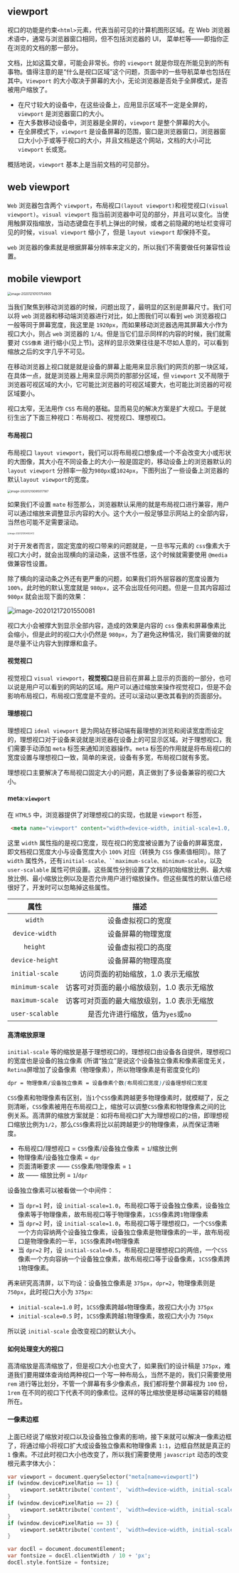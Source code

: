 ## viewport

视口的功能是约束`<html>`元素，代表当前可见的计算机图形区域。在 Web 浏览器术语中，通常与浏览器窗口相同，但不包括浏览器的 UI， 菜单栏等——即指你正在浏览的文档的那一部分。

文档，比如这篇文章，可能会非常长。你的 `viewport` 就是你现在所能见到的所有事物。值得注意的是“什么是视口区域”这个问题，页面中的一些导航菜单也包括在其中。`Viewport` 的大小取决于屏幕的大小，无论浏览器是否处于全屏模式，是否被用户缩放了。

+ 在尺寸较大的设备中，在这些设备上，应用显示区域不一定是全屏的，`viewport` 是浏览器窗口的大小。
+ 在大多数移动设备中，浏览器是全屏的，`viewport` 是整个屏幕的大小。
+ 在全屏模式下，`viewport` 是设备屏幕的范围，窗口是浏览器窗口，浏览器窗口大小小于或等于视口的大小，并且文档是这个网站，文档的大小可比 `viewport` 长或宽。

概括地说，`viewport` 基本上是当前文档的可见部分。

## web viewport

`Web` 浏览器包含两个 `viewport`，布局视口`(layout viewport)`和视觉视口`(visual viewport)`。`visual viewport` 指当前浏览器中可见的部分，并且可以变化。当使用触屏双指缩放，当动态键盘在手机上弹出的时候，或者之前隐藏的地址栏变得可见的时候，`visual viewport` 缩小了，但是 `layout viewport` 却保持不变。

`web` 浏览器的像素就是根据屏幕分辨率来定义的，所以我们不需要做任何兼容性设置。

## mobile viewport

<img src="assets/image-20201210101754905.png" alt="image-20201210101754905" style="zoom:50%;" />

当我们聚焦到移动浏览器的时候，问题出现了，最明显的区别是屏幕尺寸。我们可以将 `web` 浏览器和移动端浏览器进行对比，如上图我们可以看到 `web` 浏览器视口一般等同于屏幕宽度，我这里是 `1920px`，而如果移动浏览器选用其屏幕大小作为视口大小，则占 `web` 浏览器的 `1/4`。但是当它们显示同样的内容的时候，我们就需要对 `CSS像素` 进行缩小(见上节)。这样的显示效果往往是不尽如人意的，可以看到缩放之后的文字几乎不可见。

在移动浏览器上视口就是就是设备的屏幕上能用来显示我们的网页的那一块区域，在具体一点，就是浏览器上用来显示网页的那部分区域，但 `viewport` 又不局限于浏览器可视区域的大小，它可能比浏览器的可视区域要大，也可能比浏览器的可视区域要小。

视口太窄，无法用作 `CSS` 布局的基础。显而易见的解决方案是扩大视口。于是就衍生出了下面三种视口：布局视口、视觉视口、理想视口。

#### 布局视口

布局视口 `layout viewport`，我们可以将布局视口想象成一个不会改变大小或形状的大图像，其大小在不同设备上的大小一般是固定的，移动设备上的浏览器默认的 `layout viewport` 分辨率一般为`980px`或`1024px`，下图列出了一些设备上浏览器的默认`layout viewport`的宽度。

<img src="assets/image-20201210095017187.png" alt="image-20201210095017187" style="zoom:47%;" />

如果我们不设置 `mate` 标签那么，浏览器默认采用的就是布局视口进行兼容，用户可以通过缩放来调整显示内容的大小。这个大小一般足够显示网站上的全部内容，当然也可能不足需要滚动。

<img src="assets/image-20201210104002472.png" alt="image-20201210104002472" style="zoom:30%;" />

对于开发者而言，固定宽度的视口带来的问题就是，一旦书写元素的 `css`像素大于视口大小时，就会出现横向的滚动条，这很不性感，这个时候就需要使用 `@media` 做兼容性设置。

除了横向的滚动条之外还有更严重的问题，如果我们将外层容器的宽度设置为 `100%`，此时他的默认宽度就是 `980px`，这不会出现任何问题。但是一旦其内容超过 `980px` 就会出现下面的效果：

![image-20201217201550081](assets/image-20201217201550081.png)

视口大小会被撑大到显示全部内容，造成的效果是内容的 `css` 像素和屏幕像素比会缩小，但是此时的视口大小仍然是 `980px`，为了避免这种情况，我们需要做的就是尽量不让内容大到撑爆和盒子。

#### 视觉视口

视觉视口 `visual viewport`，**视觉视口**是目前在屏幕上显示的页面的一部分，也可以说是用户可以看到的网站的区域。用户可以通过缩放来操作视觉视口，但是不会影响布局视口，布局视口宽度是不变的。还可以滚动以更改其看到的页面部分。

#### 理想视口

理想视口 `ideal viewport` 是为网站在移动端有最理想的浏览和阅读宽度而设定的，理想视口对于设备来说就是浏览器在设备上的可显示区域。对于理想视口，我们需要手动添加 `meta` 标签来通知浏览器操作。`meta` 标签的作用就是将布局视口的宽度设置与理想视口一致，简单的来说，设备有多宽，布局视口就有多宽。

理想视口主要解决了布局视口固定大小的问题，真正做到了多设备兼容的视口大小。

#### meta:`viewport`

在 `HTML5` 中，浏览器提供了对理想视口的实现，也就是 `viewport` 标签，

```html
 <meta name="viewport" content="width=device-width, initial-scale=1.0, maximum-scale=1.0, user-scalable=0">
```

这里 `width` 属性指的是视口宽度，现在视口的宽度被设置为了设备的屏幕宽度，即文档视口宽度大小与设备宽度大小 `100%` 对应（转换为 `CSS` 像素值相同）。除了 `width` 属性外，还有`initial-scale、``maximum-scale、minimum-scale`，以及 `user-scalable` 属性可供设置。这些属性分别设置了文档的初始缩放比例、最大缩放比例、最小缩放比例以及是否允许用户进行缩放操作。但这些属性的默认值已经很好了，开发时可以忽略掉这些属性。

|      属性       |                    描述                    |
| :-------------: | :----------------------------------------: |
|     `width`     |             设备虚拟视口的宽度             |
| `device-width`  |             设备屏幕的物理宽度             |
|    `height`     |             设备虚拟视口的高度             |
| `device-height` |             设备屏幕的物理高度             |
| `initial-scale` |     访问页面的初始缩放，1.0 表示无缩放     |
| `minimum-scale` | 访客可对页面的最小缩放级别，1.0 表示无缩放 |
| `maximum-scale` | 访客可对页面的最大缩放级别，1.0 表示无缩放 |
| `user-scalable` |     是否允许进行缩放，值为`yes`或`no`      |

#### 高清缩放原理

`initial-scale` 等的缩放是基于理想视口的，理想视口由设备各自提供，理想视口的宽度也是设备的独立像素 (所谓“独立”是说这个设备独立像素和像素密度无关，`Retina`屏增加了设备像素（物理像素），所以物理像素是有密度变化的)

```css
dpr = 物理像素/设备独立像素 = 设备像素个数(布局视口宽度)/设备理想视口宽度
```

`CSS`像素和物理像素有区别，当`1`个`CSS`像素跨越更多物理像素时，就模糊了，反之则清晰，`CSS`像素被用在布局视口上，缩放可以调整`CSS`像素和物理像素之间的比例关系。高清屏的缩放方案就是：如将布局视口扩大为理想视口的`2`倍，即理想视口缩放比例为`1/2`，那么`CSS`像素将比以前跨越更少的物理像素，从而保证清晰度。

+ 布局视口/理想视口 = `CSS`像素/设备独立像素 = `1`/缩放比例
+ 物理像素/设备独立像素 = `dpr`
+ 页面清晰要求 —— `CSS`像素/物理像素 = `1`
+ 故 —— 缩放比例 = `1`/`dpr`

设备独立像素可以被看做一个中间件：

+ 当 `dpr=1` 时，设 `initial-scale=1.0`，布局视口等于设备独立像素，设备独立像素等于物理像素，故布局视口等于物理像素，`1CSS`像素跨`1`物理像素
+ 当 `dpr=2` 时，设 `initial-scale=1.0`，布局视口等于理想视口，一个`CSS`像素一个方向容纳两个设备独立像素，设备独立像素是物理像素的一半，故布局视口是物理像素的一半，`1CSS`像素跨`4`物理像素
+ 当 `dpr=2` 时，设 `initial-scale=0.5`，布局视口是理想视口的两倍，一个`CSS`像素一个方向容纳一个设备独立像素，故布局视口等于设备像素，`1CSS`像素跨`1`物理像素。

再来研究高清屏，以下均设：设备独立像素是 `375px`，`dpr=2`，物理像素则是 `750px`，此时视口大小为 `375px`:

+ `initial-scale=1.0` 时，`1CSS`像素跨越`4`物理像素，故视口大小为 `375px`
+ `initial-scale=0.5` 时，`1CSS`像素跨越`1`物理像素，故视口大小为 `750px`

所以说 `initial-scale` 会改变视口的默认大小。

#### 如何处理变大的视口

高清缩放是高清缩放了，但是视口大小也变大了，如果我们的设计稿是 `375px`，难道我们要用媒体查询给两种视口一个写一种布局么，当然不是的，我们只需要使用 `rem` 进行等比划分，不管一个屏幕有多少像素点，我们都将整个屏幕视为 `100` 份，`1rem` 在不同的视口下代表不同的像素位。这样的等比缩放便是移动端兼容的精髓所在。

#### 一像素边框

上面已经说了缩放对视口以及设备独立像素的影响，接下来就可以解决一像素边框了，将通过缩小将视口扩大成设备独立像素和物理像素 `1:1`，边框自然就是真正的 `1` 像素。不过此时视口大小也改变了，所以我们需要使用 `javascript` 动态的改变根元素字体大小：

```dart
var viewport = document.querySelector("meta[name=viewport]")
if (window.devicePixelRatio == 1) {
    viewport.setAttribute('content', 'width=device-width, initial-scale=1, maximum-scale=1, minimum-scale=1, user-scalable=no')
} 
if (window.devicePixelRatio == 2) {
    viewport.setAttribute('content', 'width=device-width, initial-scale=0.5, maximum-scale=0.5, minimum-scale=0.5, user-scalable=no')
} 
if (window.devicePixelRatio == 3) {
    viewport.setAttribute('content', 'width=device-width, initial-scale=0.333333333, maximum-scale=0.333333333, minimum-scale=0.333333333, user-scalable=no')
} 

var docEl = document.documentElement;
var fontsize = docEl.clientWidth / 10 + 'px';
docEl.style.fontSize = fontsize;
```